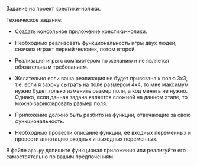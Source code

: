 Задание на проект крестики-нолики.

Техническое задание:
* Создать консольное приложение крестики-нолики.


* Необходимо реализовать функциональность игры двух людей, сначала играет первый человек, потом второй.


* Реализация игры с компьютером по желанию и не является обязательным требованием.


* Желательно если ваша реализация не будет привязана к полю 3x3, т.е. если я захочу сыграть на поле размером 4x4,
то мне максимум нужно будет только изменить размер поля, а код менять не нужно. Однако, если данная задача является
сложной на данном этапе, то можно зафиксировать размер поля.


* Приложение должно быть разбито на функции, отвечающие за свою функциональность.


* Необходимо провести описание функции, её входных переменных и провести аннотацию входных и выходных переменных.


В файле `app.py` допишите функционал приложения или реализуйте его самостоятельно по вашим предпочениям.
